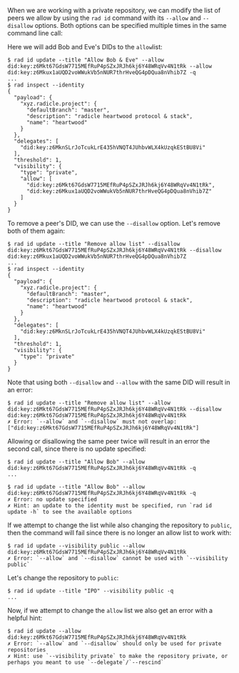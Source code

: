 When we are working with a private repository, we can modify the list of peers
we allow by using the `rad id` command with its `--allow` and `--disallow`
options. Both options can be specified multiple times in the same command line call:

Here we will add Bob and Eve's DIDs to the `allow`list:

```
$ rad id update --title "Allow Bob & Eve" --allow did:key:z6Mkt67GdsW7715MEfRuP4pSZxJRJh6kj6Y48WRqVv4N1tRk --allow did:key:z6Mkux1aUQD2voWWukVb5nNUR7thrHveQG4pDQua8nVhib7Z -q
...
$ rad inspect --identity
{
  "payload": {
    "xyz.radicle.project": {
      "defaultBranch": "master",
      "description": "radicle heartwood protocol & stack",
      "name": "heartwood"
    }
  },
  "delegates": [
    "did:key:z6MknSLrJoTcukLrE435hVNQT4JUhbvWLX4kUzqkEStBU8Vi"
  ],
  "threshold": 1,
  "visibility": {
    "type": "private",
    "allow": [
      "did:key:z6Mkt67GdsW7715MEfRuP4pSZxJRJh6kj6Y48WRqVv4N1tRk",
      "did:key:z6Mkux1aUQD2voWWukVb5nNUR7thrHveQG4pDQua8nVhib7Z"
    ]
  }
}
```

To remove a peer's DID, we can use the `--disallow` option. Let's remove both of them again:

```
$ rad id update --title "Remove allow list" --disallow did:key:z6Mkt67GdsW7715MEfRuP4pSZxJRJh6kj6Y48WRqVv4N1tRk --disallow did:key:z6Mkux1aUQD2voWWukVb5nNUR7thrHveQG4pDQua8nVhib7Z
...
$ rad inspect --identity
{
  "payload": {
    "xyz.radicle.project": {
      "defaultBranch": "master",
      "description": "radicle heartwood protocol & stack",
      "name": "heartwood"
    }
  },
  "delegates": [
    "did:key:z6MknSLrJoTcukLrE435hVNQT4JUhbvWLX4kUzqkEStBU8Vi"
  ],
  "threshold": 1,
  "visibility": {
    "type": "private"
  }
}
```

Note that using both `--disallow` and `--allow` with the same DID will result in
an error:

``` (fails)
$ rad id update --title "Remove allow list" --allow did:key:z6Mkt67GdsW7715MEfRuP4pSZxJRJh6kj6Y48WRqVv4N1tRk --disallow did:key:z6Mkt67GdsW7715MEfRuP4pSZxJRJh6kj6Y48WRqVv4N1tRk
✗ Error: `--allow` and `--disallow` must not overlap: ["did:key:z6Mkt67GdsW7715MEfRuP4pSZxJRJh6kj6Y48WRqVv4N1tRk"]
```

Allowing or disallowing the same peer twice will result in an error the second
call, since there is no update specified:

```
$ rad id update --title "Allow Bob" --allow did:key:z6Mkt67GdsW7715MEfRuP4pSZxJRJh6kj6Y48WRqVv4N1tRk -q
...
```
``` (fails)
$ rad id update --title "Allow Bob" --allow did:key:z6Mkt67GdsW7715MEfRuP4pSZxJRJh6kj6Y48WRqVv4N1tRk -q
✗ Error: no update specified
✗ Hint: an update to the identity must be specified, run `rad id update -h` to see the available options
```

If we attempt to change the list while also changing the repository to `public`,
then the command will fail since there is no longer an allow list to work with:

``` (fails)
$ rad id update --visibility public --allow did:key:z6Mkt67GdsW7715MEfRuP4pSZxJRJh6kj6Y48WRqVv4N1tRk
✗ Error: `--allow` and `--disallow` cannot be used with `--visibility public`
```

Let's change the repository to `public`:

```
$ rad id update --title "IPO" --visibility public -q
...
```

Now, if we attempt to change the `allow` list we also get an error with a
helpful hint:

``` (fails)
$ rad id update --allow did:key:z6Mkt67GdsW7715MEfRuP4pSZxJRJh6kj6Y48WRqVv4N1tRk
✗ Error: `--allow` and `--disallow` should only be used for private repositories
✗ Hint: use `--visibility private` to make the repository private, or perhaps you meant to use `--delegate`/`--rescind`
```

